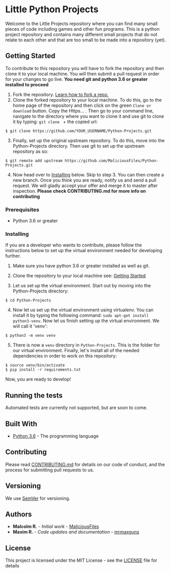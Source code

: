 # Little Python Projects

Welcome to the Little Projects repository where you can find many small pieces of code including games and other fun programs. This is a python project repository and contains many different small projects that do not relate to each other and that are too small to be made into a repository (yet).

## Getting Started

To contribute to this repository you will have to fork the repository and then clone it to your local machine. You will then submit a pull request in order for your changes to go live. **You need git and python 3.6 or greater installed to proceed**

1. Fork the repository. [Learn how to fork a repo.](https://help.github.com/en/github/getting-started-with-github/fork-a-repo)
2. Clone the forked repository to your local machine. To do this, go to the home page of the repository and then click on the green `Clone or download` button. Copy the Https... . Then go to your command line, navigate to the directory where you want to clone it and use git to clone it by typing: `git clone ` + the copied url:
  ```
  $ git clone https://github.com/YOUR_USERNAME/Python-Projects.git
  ```
3. Finally, set up the original upstream repository. To do this, move into the Python-Projects directory. Then use git to set up the upstream repository as so:
  ```
  $ git remote add upstream https://github.com/MaliciousFiles/Python-Projects.git
  ```
4. Now head over to [Installing](#Installing) below. Skip to step 3. You can then create a new branch. Once you think you are ready, notify us and send a pull request. We will gladly accept your offer and merge it to master after inspection. **Please check CONTRIBUTING.md for more info on contributing**

### Prerequisites

* Python 3.6 or greater

### Installing

If you are a developer who wants to contribute, please follow the instructions below to set up the virtual environment needed for developing further.

1. Make sure you have python 3.6 or greater installed as well as git.

2. Clone the repository to your local machine see: [Getting Started](#Getting-Started)

3. Let us set up the virtual environment. Start out by moving into the Python-Projects directory:

```
$ cd Python-Projects
```

4. Now let us set up the virtual environment using virtualenv. You can install it by typing the following command: `sudo apt-get install python3-venv`. Now let us finish setting up the virtual environment. We will call it 'venv':

```
$ python3 -m venv venv
```

5. There is now a `venv` directory in `Python-Projects`. This is the folder for our virtual environment. Finally, let's install all of the needed dependencies in order to work on this repository:

```
$ source venv/bin/activate
$ pip install -r requirements.txt
```
Now, you are ready to develop!

## Running the tests

Automated tests are currently not supported, but are soon to come.

<!--
### Break down into end to end tests

Explain what these tests test and why

```
Give an example
```

### And coding style tests

Explain what these tests test and why

```
Give an example
```

-->

## Built With

* [Python 3.6](https://devdocs.io/python~3.6/) - The programming language

## Contributing

Please read [CONTRIBUTING.md](CONTRIBUTING.md) for details on our code of conduct, and the process for submitting pull requests to us.

## Versioning

We use [SemVer](http://semver.org/) for versioning.

## Authors

* **Malcolm R.** - *Initial work* - [MaliciousFiles](https://github.com/MaliciousFiles)
* **Maxim R.** - *Code updates and documentation* - [mrmaxguns](https://github.com/mrmaxguns)

## License

This project is licensed under the MIT License - see the [LICENSE](LICENSE) file for details
